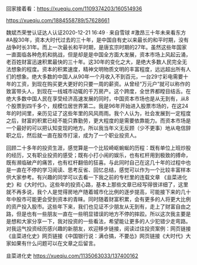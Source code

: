 
回家接着看：https://xueqiu.com/1109374203/160514936

https://xueqiu.com/1884558789/57628661


魏斌杰荣誉认证达人认证2020-12-21 16:49 · 来自雪球
#激昂三十年未来看东方#A股30年，资本大时代过去的三十年，是中国自有史以来最长的和平时期，没有战争时长31年。而上一次最长和平时期，是唐玄宗时期的27年。虽然这些年国家一直面临各种危机和挑战，但是却是是中国全方面大发展，资本市场上风起云涌，老百姓财富迅速积累最快的三十年。这30年的变化之大，是绝大多数人民完全无法想象的程度。资本的积累速度，精神文明物质文明的丰富程度，远远超出所有人们的想象。绝大多数的中国人从90年一个月收入不到百元，一台29寸彩电需要十年的工资，到现在购买更大更好的只要一周的薪资。从曾经“万元户”就可以称作的致富带头人，到现在一线城市动辄的千万房产。这个跨度，全世界都瞠目结舌。在绝大多数中国人民在享受经济高速发展的同时，中国资本市场也是从无到有，从8个股票到四千多个，规模位居世界第二。我是96年开始进入股票市场的，在这24年的时间里，亲历见证了这些年里的风风雨雨。我个人认为，社会发展到一定程度之后，财富的积累已经不能只靠勤劳，更大程度的是需要依靠能力。而资本市场是一个最好的可以把认知变现的地方。所以我当年义无反顾（少不更事）地从电信辞职之后，然后就一直在股市打滚，成为了一个职业投资人。

回顾二十多年的投资生涯，感觉算是一个比较崎岖蜿蜒的历程：既有单位上班炒股的经历，又有职业投资的感受；既有小打小闹的娱乐，也有杠杆用到极致的搏命，既有濒临破产的痛苦，也有杠杆翻倍的狂喜。与此同时自己在这几十年的过程中也是一直在不停的学习阅读、思考反省、回忆总结，感觉可以作为一个比较丰富样本供大家参考。有兴趣的同学可以去看一下我之前的专栏里的连载文章
《韭菜进化史》和《大时代》。这些年的投资心路，基本上那些文章已经写得很详细了，这里就不再多说，我个人是觉得房地产随着城市化比例的逐步提高，可能接下来的几十年中股市可能更会受到资本的青睐。同时随着财富积累，会有更多的人将更大比例的资产投入股市。这些年下来，我们也见证不少朋友从无到有，走上了财富自由之路，但是也有一些朋友一直在一些明显错误的地方不停的摔跤。所以这次我主要是是想和大家分享一下，我对投资的一些看法，希望能让更多的人少犯错少走弯路。对我运气投资经历感兴趣的新朋友，欢迎移步链接，阅读过往投资案例：网页链接《韭菜进化史》网页链接《中国银行说：满仓搞，不要怂》网页链接《大时代》大家如果有什么问题可以在文章之后留言。

韭菜进化史
https://xueqiu.com/1135063033/137400162